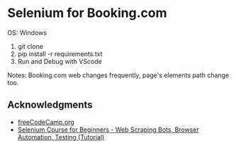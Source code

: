 # Selenium for Booking.com

OS: Windows

1. git clone
2. pip install -r requirements.txt
3. Run and Debug with VScode

Notes: Booking.com web changes frequently, page's elements path change too.

## Acknowledgments

* [freeCodeCamp.org](https://www.youtube.com/c/Freecodecamp)
* [Selenium Course for Beginners - Web Scraping Bots, Browser Automation, Testing (Tutorial)
](https://www.youtube.com/watch?v=j7VZsCCnptM)
